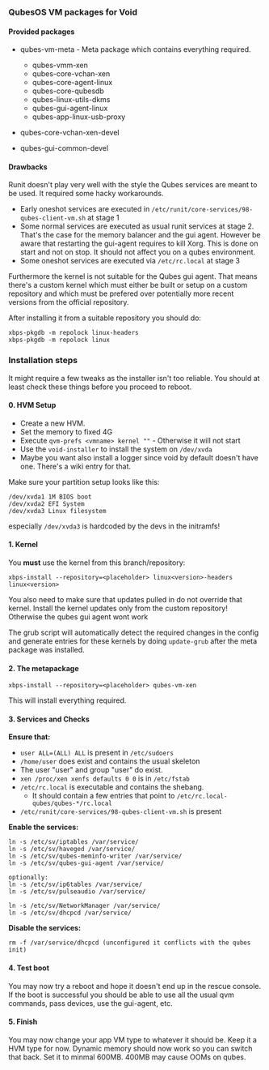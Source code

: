 ### QubesOS VM packages for Void


#### Provided packages

* qubes-vm-meta - Meta package which contains everything required.
  * qubes-vmm-xen
  * qubes-core-vchan-xen
  * qubes-core-agent-linux
  * qubes-core-qubesdb
  * qubes-linux-utils-dkms
  * qubes-gui-agent-linux
  * qubes-app-linux-usb-proxy

* qubes-core-vchan-xen-devel
* qubes-gui-common-devel

#### Drawbacks
Runit doesn't play very well with the style the Qubes services are 
meant to be used. It required some hacky workarounds. 

* Early oneshot services are executed in `/etc/runit/core-services/98-qubes-client-vm.sh` at stage 1
* Some normal services are executed as usual runit services at stage 2. 
That's the case for the memory balancer and the gui agent.
However be aware that restarting the gui-agent requires to kill Xorg.
This is done on start and not on stop. It should not affect you on a qubes environment.
* Some oneshot services are executed via `/etc/rc.local` at stage 3

Furthermore the kernel is not suitable for the Qubes gui agent.
That means there's a custom kernel which must either be built or setup on a custom repository and which must be prefered over 
potentially more recent versions from the official repository.

After installing it from a suitable repository you should do:

```
xbps-pkgdb -m repolock linux-headers
xbps-pkgdb -m repolock linux
```



### Installation steps

It might require a few tweaks as the installer isn't too reliable.
You should at least check these things before you proceed to reboot.

#### 0. HVM Setup

* Create a new HVM.
* Set the memory to fixed 4G
* Execute `qvm-prefs <vmname> kernel ""` - Otherwise it will not start
* Use the `void-installer` to install the system on `/dev/xvda`
* Maybe you want also install a logger since void by default doesn't have one. There's a wiki 
entry for that.

Make sure your partition setup looks like this:

```
/dev/xvda1 1M BIOS boot
/dev/xvda2 EFI System
/dev/xvda3 Linux filesystem
```

especially `/dev/xvda3` is hardcoded by the devs in the initramfs!


#### 1. Kernel

You **must** use the kernel from this branch/repository:

`xbps-install --repository=<placeholder> linux<version>-headers linux<version>`

You also need to make sure that updates pulled in do not override that kernel.
Install the kernel updates only from the custom repository!
Otherwise the qubes gui agent wont work

The grub script will automatically detect the required changes in the config
and generate entries for these kernels by doing `update-grub`
after the meta package was installed.


#### 2. The metapackage

`xbps-install --repository=<placeholder> qubes-vm-xen`

This will install everything required.


#### 3. Services and Checks

**Ensure that:**

* `user ALL=(ALL) ALL` is present in `/etc/sudoers`
* `/home/user` does exist and contains the usual skeleton
* The user "user" and group "user" do exist.
* `xen /proc/xen xenfs defaults 0 0` is in `/etc/fstab`
* `/etc/rc.local` is executable and contains the shebang.
  * It should contain a few entries that point to `/etc/rc.local-qubes/qubes-*/rc.local`
* `/etc/runit/core-services/98-qubes-client-vm.sh` is present


**Enable the services:**

```
ln -s /etc/sv/iptables /var/service/
ln -s /etc/sv/haveged /var/service/
ln -s /etc/sv/qubes-meminfo-writer /var/service/
ln -s /etc/sv/qubes-gui-agent /var/service/

optionally:
ln -s /etc/sv/ip6tables /var/service/
ln -s /etc/sv/pulseaudio /var/service/

ln -s /etc/sv/NetworkManager /var/service/
ln -s /etc/sv/dhcpcd /var/service/

```

**Disable the services:**

```
rm -f /var/service/dhcpcd (unconfigured it conflicts with the qubes init)
```

#### 4. Test boot

You may now try a reboot and hope it doesn't end up in the rescue console.
If the boot is successful you should be able to use all the usual qvm commands,
pass devices, use the gui-agent, etc.


#### 5. Finish

You may now change your app VM type to whatever it should be. 
Keep it a HVM type for now. Dynamic memory should now work so you can switch that back.
Set it to minmal 600MB. 400MB may cause OOMs on qubes.

